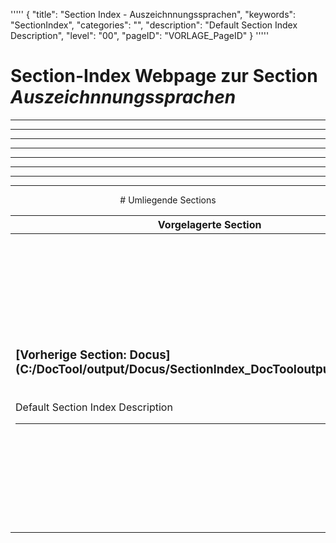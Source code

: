 '''''
{
"title": "Section Index - Auszeichnnungssprachen",
"keywords": "SectionIndex",
"categories": "",
"description": "Default Section Index Description",
"level": "00",
"pageID": "VORLAGE_PageID"
}
'''''


<h1>Section-Index Webpage zur Section <i>Auszeichnnungssprachen</i></h1>

<hr><hr><hr><hr><hr><center><hr><hr><hr> # Umliegende Sections
 </h2><br><table><thead> <tr> <th><center>Vorgelagerte Section</center></th> <th><center>Nachgelagerte Section</center></th></tr></thead><tbody><tr><td><h3>[Vorherige Section: Docus](C:/DocTool/output/Docus/SectionIndex_DocTooloutputDocus.html)</h3><br>Default Section Index Description<hr></td><td><h3>[Nachfolgende Section:</h3><h2><br> Latex</h2>](C:/DocTool/output/Docus/Auszeichnnungssprachen/Latex/SectionIndex_DocTooloutputDocusAuszeichnnungssprachenLatex.html)<br>Default Section Index Description<hr><h3>[Nachfolgende Section:</h3><h2><br> Markdown</h2>](C:/DocTool/output/Docus/Auszeichnnungssprachen/Markdown/SectionIndex_DocTooloutputDocusAuszeichnnungssprachenMarkdown.html)<br>Default Section Index Description<hr></td></tr></tbody></table>